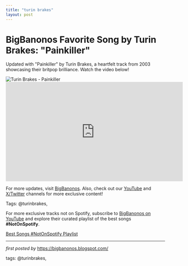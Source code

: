 ```yaml
---
title: "turin brakes"
layout: post
---
```

<!-- Title of the Post -->
<h1 >BigBanonos Favorite Song by Turin Brakes: "Painkiller"</h1> <!-- Introductory Text -->
<p >Updated with "Painkiller" by Turin Brakes, a heartfelt track from 2003 showcasing their britpop brilliance. Watch the video below!</p> <!-- Featured Image -->
<div > <img src="https://upload.wikimedia.org/wikipedia/en/5/59/TurinBrakesPainKiller%28SR%29.jpg" alt="Turin Brakes - Painkiller" />
</div> <!-- YouTube Video Embed -->
<div > <iframe width="560" height="315" src="https://www.youtube.com/embed/GkIZXKJmZ38" frameborder="0" allowfullscreen></iframe>
</div> <!-- Footer Links -->
<div > <p>For more updates, visit <a href="https://bigbanonos.blogspot.com/" target="_blank">BigBanonos</a>. Also, check out our <a href="https://www.youtube.com/@BigBanonos" target="_blank">YouTube</a> and <a href="https://x.com/bigbanonos" target="_blank">X/Twitter</a> channels for more exclusive content!</p>
</div> <!-- Tags -->
<p >Tags: @turinbrakes,</p>


<!--Subscribe and Playlist Links-->
<div>
    <p>For more exclusive tracks not on Spotify, subscribe to <a href="https://www.youtube.com/@BigBanonos" target="_blank">BigBanonos on YouTube</a> and explore their curated playlist of the best songs <strong>#NotOnSpotify</strong>.</p>
    <p><a href="https://www.youtube.com/playlist?list=PLtuNtuTatqI0kFahUCbtbfenC_ET5O_tr" target="_blank">Best Songs #NotOnSpotify Playlist<br /></a></p></div>

<hr />

<p><em>first posted by</em> <a href="https://bigbanonos.blogspot.com/" rel="noopener" target="_new">https://bigbanonos.blogspot.com/</a></p>

<p>tags: @turinbrakes,</p>
